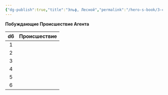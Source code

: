 ```yaml
---
{"dg-publish":true,"title":"Эльф, Лесной","permalink":"/hero-s-book/3-culture-and-career/careers/artisan/","dgPassFrontmatter":true}
---
```



**Побуждающие Происшествие Агента**

| d6  | Происшествие |
| :-: | ------------ |
|  1  |              |
|  2  |              |
|  3  |              |
|  4  |              |
|  5  |              |
|  6  |              |
